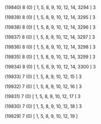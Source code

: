 (19840) 8 (0) [ 1, 5, 8, 9, 10, 12, 14, 3294 ] 3 


(19839) 8 (0) [ 1, 5, 8, 9, 10, 12, 14, 3295 ] 3 


(19838) 8 (0) [ 1, 5, 8, 9, 10, 12, 14, 3296 ] 3 


(19837) 8 (0) [ 1, 5, 8, 9, 10, 12, 14, 3297 ] 3 


(19836) 8 (0) [ 1, 5, 8, 9, 10, 12, 14, 3298 ] 3 


(19835) 8 (0) [ 1, 5, 8, 9, 10, 12, 14, 3299 ] 3 


(19834) 8 (0) [ 1, 5, 8, 9, 10, 12, 14, 3300 ] 3 


(19833) 7 (0) [ 1, 5, 8, 9, 10, 12, 15 ] 3 


(19832) 7 (0) [ 1, 5, 8, 9, 10, 12, 16 ] 3 


(19831) 7 (0) [ 1, 5, 8, 9, 10, 12, 17 ] 3 


(19830) 7 (0) [ 1, 5, 8, 9, 10, 12, 18 ] 3 


(19829) 7 (0) [ 1, 5, 8, 9, 10, 12, 19 ]  


